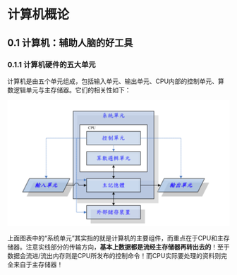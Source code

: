 # 计算机概论

## 0.1 计算机：辅助人脑的好工具

### 0.1.1 计算机硬件的五大单元

计算机是由五个单元组成，包括输入单元、输出单元、CPU内部的控制单元、算数逻辑单元与主存储器。它们的相关性如下：

![计算机的五大单元](./images/five_element.png)

上面图表中的“系统单元”其实指的就是计算机的主要组件，而重点在于CPU和主存储器。注意实线部分的传输方向，__基本上数据都是流经主存储器再转出去的__！至于数据会流进/流出内存则是CPU所发布的控制命令！而CPU实际要处理的资料则完全来自于主存储器！

